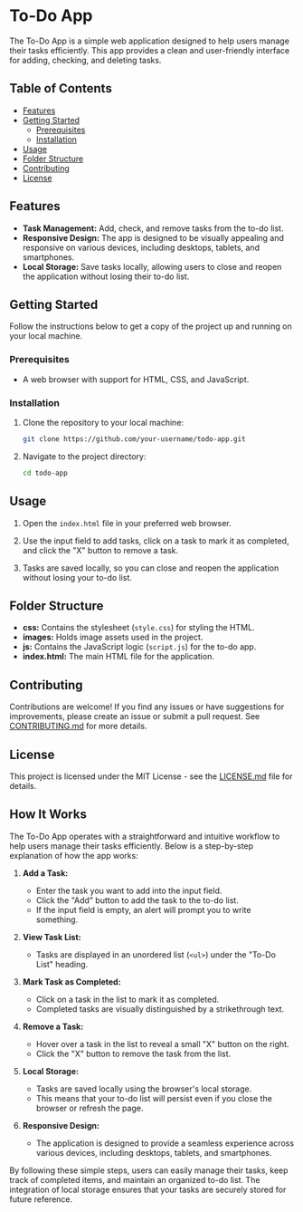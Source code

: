 
# To-Do App

The To-Do App is a simple web application designed to help users manage their tasks efficiently. This app provides a clean and user-friendly interface for adding, checking, and deleting tasks.

## Table of Contents

- [Features](#features)
- [Getting Started](#getting-started)
  - [Prerequisites](#prerequisites)
  - [Installation](#installation)
- [Usage](#usage)
- [Folder Structure](#folder-structure)
- [Contributing](#contributing)
- [License](#license)

## Features

- **Task Management:** Add, check, and remove tasks from the to-do list.
- **Responsive Design:** The app is designed to be visually appealing and responsive on various devices, including desktops, tablets, and smartphones.
- **Local Storage:** Save tasks locally, allowing users to close and reopen the application without losing their to-do list.

## Getting Started

Follow the instructions below to get a copy of the project up and running on your local machine.

### Prerequisites

- A web browser with support for HTML, CSS, and JavaScript.

### Installation

1. Clone the repository to your local machine:

   ```bash
   git clone https://github.com/your-username/todo-app.git
   ```

2. Navigate to the project directory:

   ```bash
   cd todo-app
   ```

## Usage

1. Open the `index.html` file in your preferred web browser.

2. Use the input field to add tasks, click on a task to mark it as completed, and click the "X" button to remove a task.

3. Tasks are saved locally, so you can close and reopen the application without losing your to-do list.

## Folder Structure

- **css:** Contains the stylesheet (`style.css`) for styling the HTML.
- **images:** Holds image assets used in the project.
- **js:** Contains the JavaScript logic (`script.js`) for the to-do app.
- **index.html:** The main HTML file for the application.

## Contributing

Contributions are welcome! If you find any issues or have suggestions for improvements, please create an issue or submit a pull request. See [CONTRIBUTING.md](CONTRIBUTING.md) for more details.

## License

This project is licensed under the MIT License - see the [LICENSE.md](LICENSE.md) file for details.


## How It Works

The To-Do App operates with a straightforward and intuitive workflow to help users manage their tasks efficiently. Below is a step-by-step explanation of how the app works:

1. **Add a Task:**
   - Enter the task you want to add into the input field.
   - Click the "Add" button to add the task to the to-do list.
   - If the input field is empty, an alert will prompt you to write something.

2. **View Task List:**
   - Tasks are displayed in an unordered list (`<ul>`) under the "To-Do List" heading.

3. **Mark Task as Completed:**
   - Click on a task in the list to mark it as completed.
   - Completed tasks are visually distinguished by a strikethrough text.

4. **Remove a Task:**
   - Hover over a task in the list to reveal a small "X" button on the right.
   - Click the "X" button to remove the task from the list.

5. **Local Storage:**
   - Tasks are saved locally using the browser's local storage.
   - This means that your to-do list will persist even if you close the browser or refresh the page.

6. **Responsive Design:**
   - The application is designed to provide a seamless experience across various devices, including desktops, tablets, and smartphones.

By following these simple steps, users can easily manage their tasks, keep track of completed items, and maintain an organized to-do list. The integration of local storage ensures that your tasks are securely stored for future reference.